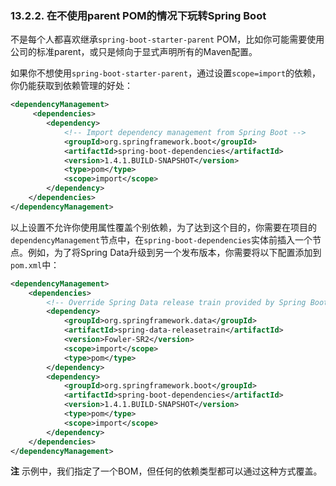 ### 13.2.2. 在不使用parent POM的情况下玩转Spring Boot

不是每个人都喜欢继承`spring-boot-starter-parent` POM，比如你可能需要使用公司的标准parent，或只是倾向于显式声明所有的Maven配置。

如果你不想使用`spring-boot-starter-parent`，通过设置`scope=import`的依赖，你仍能获取到依赖管理的好处：
```xml
<dependencyManagement>
     <dependencies>
        <dependency>
            <!-- Import dependency management from Spring Boot -->
            <groupId>org.springframework.boot</groupId>
            <artifactId>spring-boot-dependencies</artifactId>
            <version>1.4.1.BUILD-SNAPSHOT</version>
            <type>pom</type>
            <scope>import</scope>
        </dependency>
    </dependencies>
</dependencyManagement>
```

以上设置不允许你使用属性覆盖个别依赖，为了达到这个目的，你需要在项目的`dependencyManagement`节点中，在`spring-boot-dependencies`实体前插入一个节点。例如，为了将Spring Data升级到另一个发布版本，你需要将以下配置添加到`pom.xml`中：
```xml
<dependencyManagement>
    <dependencies>
        <!-- Override Spring Data release train provided by Spring Boot -->
        <dependency>
            <groupId>org.springframework.data</groupId>
            <artifactId>spring-data-releasetrain</artifactId>
            <version>Fowler-SR2</version>
            <scope>import</scope>
            <type>pom</type>
        </dependency>
        <dependency>
            <groupId>org.springframework.boot</groupId>
            <artifactId>spring-boot-dependencies</artifactId>
            <version>1.4.1.BUILD-SNAPSHOT</version>
            <type>pom</type>
            <scope>import</scope>
        </dependency>
    </dependencies>
</dependencyManagement>
```
**注** 示例中，我们指定了一个BOM，但任何的依赖类型都可以通过这种方式覆盖。
